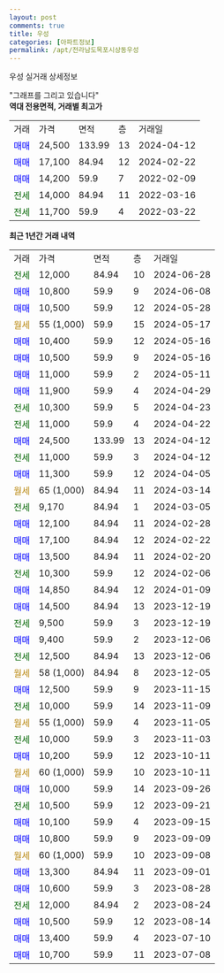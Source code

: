 ```yaml
---
layout: post
comments: true
title: 우성
categories: [아파트정보]
permalink: /apt/전라남도목포시상동우성
---
```


우성 실거래 상세정보

<script type="text/javascript">
  google.charts.load('current', {'packages':['line', 'corechart']});
  google.charts.setOnLoadCallback(drawChart);

  function drawChart() {
    var data = new google.visualization.DataTable();
    data.addColumn('date', '거래일');
    data.addColumn('number', "매매");
    data.addColumn('number', "전세");
    data.addColumn('number', "전매");

    data.addRows([[new Date(Date.parse("2024-06-28")), null, 12000, null], [new Date(Date.parse("2024-06-08")), 10800, null, null], [new Date(Date.parse("2024-05-28")), 10500, null, null], [new Date(Date.parse("2024-05-17")), null, null, null], [new Date(Date.parse("2024-05-16")), 10400, null, null], [new Date(Date.parse("2024-05-16")), 10500, null, null], [new Date(Date.parse("2024-05-11")), 11000, null, null], [new Date(Date.parse("2024-04-29")), 11900, null, null], [new Date(Date.parse("2024-04-23")), null, 10300, null], [new Date(Date.parse("2024-04-22")), null, 11000, null], [new Date(Date.parse("2024-04-12")), 24500, null, null], [new Date(Date.parse("2024-04-12")), null, 11000, null], [new Date(Date.parse("2024-04-05")), 11300, null, null], [new Date(Date.parse("2024-03-14")), null, null, null], [new Date(Date.parse("2024-03-05")), null, 9170, null], [new Date(Date.parse("2024-02-28")), 12100, null, null], [new Date(Date.parse("2024-02-22")), 17100, null, null], [new Date(Date.parse("2024-02-20")), 13500, null, null], [new Date(Date.parse("2024-02-06")), null, 10300, null], [new Date(Date.parse("2024-01-09")), 14850, null, null], [new Date(Date.parse("2023-12-19")), 14500, null, null], [new Date(Date.parse("2023-12-19")), null, 9500, null], [new Date(Date.parse("2023-12-06")), 9400, null, null], [new Date(Date.parse("2023-12-06")), null, 12500, null], [new Date(Date.parse("2023-12-05")), null, null, null], [new Date(Date.parse("2023-11-15")), 12500, null, null], [new Date(Date.parse("2023-11-09")), null, 10000, null], [new Date(Date.parse("2023-11-05")), null, null, null], [new Date(Date.parse("2023-11-03")), null, 10000, null], [new Date(Date.parse("2023-10-11")), 10200, null, null], [new Date(Date.parse("2023-10-11")), null, null, null], [new Date(Date.parse("2023-09-26")), 10000, null, null], [new Date(Date.parse("2023-09-21")), null, 10500, null], [new Date(Date.parse("2023-09-15")), 10100, null, null], [new Date(Date.parse("2023-09-09")), 10800, null, null], [new Date(Date.parse("2023-09-08")), null, null, null], [new Date(Date.parse("2023-09-01")), 13300, null, null], [new Date(Date.parse("2023-08-28")), 10600, null, null], [new Date(Date.parse("2023-08-24")), null, 12000, null], [new Date(Date.parse("2023-08-14")), 10500, null, null], [new Date(Date.parse("2023-07-10")), 13400, null, null], [new Date(Date.parse("2023-07-08")), 10700, null, null]]);

    var options = {
      hAxis: {
        format: 'yyyy/MM/dd'
      },    
      lineWidth: 0,
      pointsVisible: true,    
      title: '최근 1년간 유형별 실거래가 분포',
      legend: { position: 'bottom' }
    };

    var formatter = new google.visualization.NumberFormat({pattern:'###,###'} );
    formatter.format(data, 1);
    formatter.format(data, 2);
    
    setTimeout(function() {
        var chart = new google.visualization.LineChart(document.getElementById('columnchart_material'));
        chart.draw(data, (options));
        document.getElementById('loading').style.display = 'none';
    }, 200);
  }
</script>


<div id="loading" style="z-index:20; display: block; margin-left: 0px">"그래프를 그리고 있습니다"</div>
<div id="columnchart_material" style="width: 95%; margin-left: 0px; display: block"></div>
<!-- contents start -->
<b>역대 전용면적, 거래별 최고가</b>
<table class="sortable">
    <tr>
      <td>거래</td>
      <td>가격</td>
      <td>면적</td>
      <td>층</td>
      <td>거래일</td>
    </tr>
        <tr>
          <td><a style="color: blue">매매</a></td>
          <td>24,500</td>
          <td>133.99</td>
          <td>13</td>
          <td>2024-04-12</td>
        </tr>            <tr>
          <td><a style="color: blue">매매</a></td>
          <td>17,100</td>
          <td>84.94</td>
          <td>12</td>
          <td>2024-02-22</td>
        </tr>            <tr>
          <td><a style="color: blue">매매</a></td>
          <td>14,200</td>
          <td>59.9</td>
          <td>7</td>
          <td>2022-02-09</td>
        </tr>        
        <tr>
              <td><a style="color: darkgreen">전세</a></td>
              <td>14,000</td>
              <td>84.94</td>
              <td>11</td>
              <td>2022-03-16</td>
            </tr>            <tr>
              <td><a style="color: darkgreen">전세</a></td>
              <td>11,700</td>
              <td>59.9</td>
              <td>4</td>
              <td>2022-03-22</td>
            </tr>        
    
</table>

<b>최근 1년간 거래 내역</b>

<table class="sortable">
    <tr>
      <td>거래</td>
      <td>가격</td>
      <td>면적</td>
      <td>층</td>
      <td>거래일</td>
    </tr>
    <tr>
      <td><a style="color: darkgreen">전세</a></td>
      <td>12,000</td>
      <td>84.94</td>
      <td>10</td>
      <td>2024-06-28</td>
    </tr>          <tr>
      <td><a style="color: blue">매매</a></td>
      <td>10,800</td>
      <td>59.9</td>
      <td>9</td>
      <td>2024-06-08</td>
    </tr>          <tr>
      <td><a style="color: blue">매매</a></td>
      <td>10,500</td>
      <td>59.9</td>
      <td>12</td>
      <td>2024-05-28</td>
    </tr>          <tr>
      <td><a style="color: darkgoldenrod">월세</a></td>
      <td>55 (1,000)</td>
      <td>59.9</td>
      <td>15</td>
      <td>2024-05-17</td>
    </tr>          <tr>
      <td><a style="color: blue">매매</a></td>
      <td>10,400</td>
      <td>59.9</td>
      <td>12</td>
      <td>2024-05-16</td>
    </tr>          <tr>
      <td><a style="color: blue">매매</a></td>
      <td>10,500</td>
      <td>59.9</td>
      <td>9</td>
      <td>2024-05-16</td>
    </tr>          <tr>
      <td><a style="color: blue">매매</a></td>
      <td>11,000</td>
      <td>59.9</td>
      <td>2</td>
      <td>2024-05-11</td>
    </tr>          <tr>
      <td><a style="color: blue">매매</a></td>
      <td>11,900</td>
      <td>59.9</td>
      <td>4</td>
      <td>2024-04-29</td>
    </tr>          <tr>
      <td><a style="color: darkgreen">전세</a></td>
      <td>10,300</td>
      <td>59.9</td>
      <td>5</td>
      <td>2024-04-23</td>
    </tr>          <tr>
      <td><a style="color: darkgreen">전세</a></td>
      <td>11,000</td>
      <td>59.9</td>
      <td>4</td>
      <td>2024-04-22</td>
    </tr>          <tr>
      <td><a style="color: blue">매매</a></td>
      <td>24,500</td>
      <td>133.99</td>
      <td>13</td>
      <td>2024-04-12</td>
    </tr>          <tr>
      <td><a style="color: darkgreen">전세</a></td>
      <td>11,000</td>
      <td>59.9</td>
      <td>3</td>
      <td>2024-04-12</td>
    </tr>          <tr>
      <td><a style="color: blue">매매</a></td>
      <td>11,300</td>
      <td>59.9</td>
      <td>12</td>
      <td>2024-04-05</td>
    </tr>          <tr>
      <td><a style="color: darkgoldenrod">월세</a></td>
      <td>65 (1,000)</td>
      <td>84.94</td>
      <td>11</td>
      <td>2024-03-14</td>
    </tr>          <tr>
      <td><a style="color: darkgreen">전세</a></td>
      <td>9,170</td>
      <td>84.94</td>
      <td>1</td>
      <td>2024-03-05</td>
    </tr>          <tr>
      <td><a style="color: blue">매매</a></td>
      <td>12,100</td>
      <td>84.94</td>
      <td>11</td>
      <td>2024-02-28</td>
    </tr>          <tr>
      <td><a style="color: blue">매매</a></td>
      <td>17,100</td>
      <td>84.94</td>
      <td>12</td>
      <td>2024-02-22</td>
    </tr>          <tr>
      <td><a style="color: blue">매매</a></td>
      <td>13,500</td>
      <td>84.94</td>
      <td>11</td>
      <td>2024-02-20</td>
    </tr>          <tr>
      <td><a style="color: darkgreen">전세</a></td>
      <td>10,300</td>
      <td>59.9</td>
      <td>12</td>
      <td>2024-02-06</td>
    </tr>          <tr>
      <td><a style="color: blue">매매</a></td>
      <td>14,850</td>
      <td>84.94</td>
      <td>12</td>
      <td>2024-01-09</td>
    </tr>          <tr>
      <td><a style="color: blue">매매</a></td>
      <td>14,500</td>
      <td>84.94</td>
      <td>13</td>
      <td>2023-12-19</td>
    </tr>          <tr>
      <td><a style="color: darkgreen">전세</a></td>
      <td>9,500</td>
      <td>59.9</td>
      <td>3</td>
      <td>2023-12-19</td>
    </tr>          <tr>
      <td><a style="color: blue">매매</a></td>
      <td>9,400</td>
      <td>59.9</td>
      <td>2</td>
      <td>2023-12-06</td>
    </tr>          <tr>
      <td><a style="color: darkgreen">전세</a></td>
      <td>12,500</td>
      <td>84.94</td>
      <td>13</td>
      <td>2023-12-06</td>
    </tr>          <tr>
      <td><a style="color: darkgoldenrod">월세</a></td>
      <td>58 (1,000)</td>
      <td>84.94</td>
      <td>8</td>
      <td>2023-12-05</td>
    </tr>          <tr>
      <td><a style="color: blue">매매</a></td>
      <td>12,500</td>
      <td>59.9</td>
      <td>9</td>
      <td>2023-11-15</td>
    </tr>          <tr>
      <td><a style="color: darkgreen">전세</a></td>
      <td>10,000</td>
      <td>59.9</td>
      <td>14</td>
      <td>2023-11-09</td>
    </tr>          <tr>
      <td><a style="color: darkgoldenrod">월세</a></td>
      <td>55 (1,000)</td>
      <td>59.9</td>
      <td>4</td>
      <td>2023-11-05</td>
    </tr>          <tr>
      <td><a style="color: darkgreen">전세</a></td>
      <td>10,000</td>
      <td>59.9</td>
      <td>3</td>
      <td>2023-11-03</td>
    </tr>          <tr>
      <td><a style="color: blue">매매</a></td>
      <td>10,200</td>
      <td>59.9</td>
      <td>12</td>
      <td>2023-10-11</td>
    </tr>          <tr>
      <td><a style="color: darkgoldenrod">월세</a></td>
      <td>60 (1,000)</td>
      <td>59.9</td>
      <td>10</td>
      <td>2023-10-11</td>
    </tr>          <tr>
      <td><a style="color: blue">매매</a></td>
      <td>10,000</td>
      <td>59.9</td>
      <td>14</td>
      <td>2023-09-26</td>
    </tr>          <tr>
      <td><a style="color: darkgreen">전세</a></td>
      <td>10,500</td>
      <td>59.9</td>
      <td>12</td>
      <td>2023-09-21</td>
    </tr>          <tr>
      <td><a style="color: blue">매매</a></td>
      <td>10,100</td>
      <td>59.9</td>
      <td>4</td>
      <td>2023-09-15</td>
    </tr>          <tr>
      <td><a style="color: blue">매매</a></td>
      <td>10,800</td>
      <td>59.9</td>
      <td>9</td>
      <td>2023-09-09</td>
    </tr>          <tr>
      <td><a style="color: darkgoldenrod">월세</a></td>
      <td>60 (1,000)</td>
      <td>59.9</td>
      <td>10</td>
      <td>2023-09-08</td>
    </tr>          <tr>
      <td><a style="color: blue">매매</a></td>
      <td>13,300</td>
      <td>84.94</td>
      <td>11</td>
      <td>2023-09-01</td>
    </tr>          <tr>
      <td><a style="color: blue">매매</a></td>
      <td>10,600</td>
      <td>59.9</td>
      <td>3</td>
      <td>2023-08-28</td>
    </tr>          <tr>
      <td><a style="color: darkgreen">전세</a></td>
      <td>12,000</td>
      <td>84.94</td>
      <td>2</td>
      <td>2023-08-24</td>
    </tr>          <tr>
      <td><a style="color: blue">매매</a></td>
      <td>10,500</td>
      <td>59.9</td>
      <td>12</td>
      <td>2023-08-14</td>
    </tr>          <tr>
      <td><a style="color: blue">매매</a></td>
      <td>13,400</td>
      <td>59.9</td>
      <td>4</td>
      <td>2023-07-10</td>
    </tr>          <tr>
      <td><a style="color: blue">매매</a></td>
      <td>10,700</td>
      <td>59.9</td>
      <td>11</td>
      <td>2023-07-08</td>
    </tr>      </table>
<!-- contents end -->    


